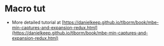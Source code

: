 # Macro tut

- More detailed tutorial at [https://danielkeep.github.io/tlborm/book/mbe-min-captures-and-expansion-redux.html](https://danielkeep.github.io/tlborm/book/mbe-min-captures-and-expansion-redux.html)
